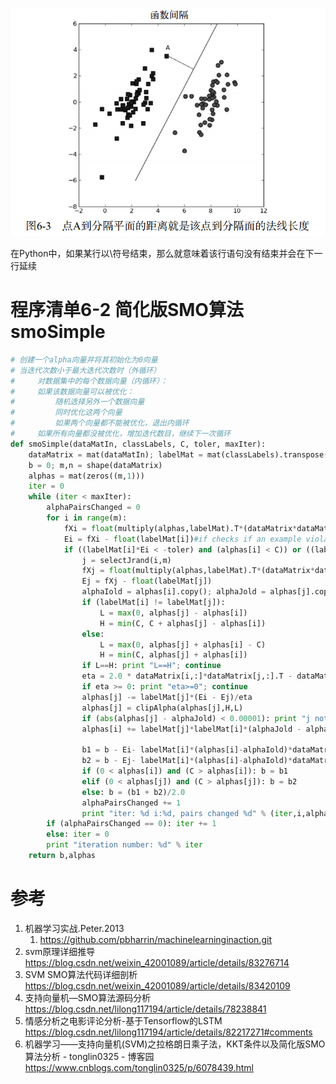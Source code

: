 


![图6-3点A到分割平面的距离就是该点到分隔面的法线长度.png](图6-3点A到分割平面的距离就是该点到分隔面的法线长度.png)

在Python中，如果某行以\符号结束，那么就意味着该行语句没有结束并会在下一行延续

# 程序清单6-2 简化版SMO算法 smoSimple

```py
# 创建一个alpha向量并将其初始化为0向量
# 当迭代次数小于最大迭代次数时（外循环）
#     对数据集中的每个数据向量（内循环）：
#     如果该数据向量可以被优化：
#         随机选择另外一个数据向量
#         同时优化这两个向量
#         如果两个向量都不能被优化，退出内循环
#     如果所有向量都没被优化，增加迭代数目，继续下一次循环
def smoSimple(dataMatIn, classLabels, C, toler, maxIter):
    dataMatrix = mat(dataMatIn); labelMat = mat(classLabels).transpose()
    b = 0; m,n = shape(dataMatrix)
    alphas = mat(zeros((m,1)))
    iter = 0
    while (iter < maxIter):
        alphaPairsChanged = 0
        for i in range(m):
            fXi = float(multiply(alphas,labelMat).T*(dataMatrix*dataMatrix[i,:].T)) + b
            Ei = fXi - float(labelMat[i])#if checks if an example violates KKT conditions
            if ((labelMat[i]*Ei < -toler) and (alphas[i] < C)) or ((labelMat[i]*Ei > toler) and (alphas[i] > 0)):
                j = selectJrand(i,m)
                fXj = float(multiply(alphas,labelMat).T*(dataMatrix*dataMatrix[j,:].T)) + b
                Ej = fXj - float(labelMat[j])
                alphaIold = alphas[i].copy(); alphaJold = alphas[j].copy();
                if (labelMat[i] != labelMat[j]):
                    L = max(0, alphas[j] - alphas[i])
                    H = min(C, C + alphas[j] - alphas[i])
                else:
                    L = max(0, alphas[j] + alphas[i] - C)
                    H = min(C, alphas[j] + alphas[i])
                if L==H: print "L==H"; continue
                eta = 2.0 * dataMatrix[i,:]*dataMatrix[j,:].T - dataMatrix[i,:]*dataMatrix[i,:].T - dataMatrix[j,:]*dataMatrix[j,:].T
                if eta >= 0: print "eta>=0"; continue
                alphas[j] -= labelMat[j]*(Ei - Ej)/eta
                alphas[j] = clipAlpha(alphas[j],H,L)
                if (abs(alphas[j] - alphaJold) < 0.00001): print "j not moving enough"; continue
                alphas[i] += labelMat[j]*labelMat[i]*(alphaJold - alphas[j])#update i by the same amount as j
                                                                        #the update is in the oppostie direction
                b1 = b - Ei- labelMat[i]*(alphas[i]-alphaIold)*dataMatrix[i,:]*dataMatrix[i,:].T - labelMat[j]*(alphas[j]-alphaJold)*dataMatrix[i,:]*dataMatrix[j,:].T
                b2 = b - Ej- labelMat[i]*(alphas[i]-alphaIold)*dataMatrix[i,:]*dataMatrix[j,:].T - labelMat[j]*(alphas[j]-alphaJold)*dataMatrix[j,:]*dataMatrix[j,:].T
                if (0 < alphas[i]) and (C > alphas[i]): b = b1
                elif (0 < alphas[j]) and (C > alphas[j]): b = b2
                else: b = (b1 + b2)/2.0
                alphaPairsChanged += 1
                print "iter: %d i:%d, pairs changed %d" % (iter,i,alphaPairsChanged)
        if (alphaPairsChanged == 0): iter += 1
        else: iter = 0
        print "iteration number: %d" % iter
    return b,alphas
```

# 参考

1. 机器学习实战.Peter.2013
    1. https://github.com/pbharrin/machinelearninginaction.git
2. svm原理详细推导 https://blog.csdn.net/weixin_42001089/article/details/83276714
3. SVM SMO算法代码详细剖析 https://blog.csdn.net/weixin_42001089/article/details/83420109
4. 支持向量机—SMO算法源码分析 https://blog.csdn.net/lilong117194/article/details/78238841
5. 情感分析之电影评论分析-基于Tensorflow的LSTM https://blog.csdn.net/lilong117194/article/details/82217271#comments
6. 机器学习——支持向量机(SVM)之拉格朗日乘子法，KKT条件以及简化版SMO算法分析 - tonglin0325 - 博客园 https://www.cnblogs.com/tonglin0325/p/6078439.html